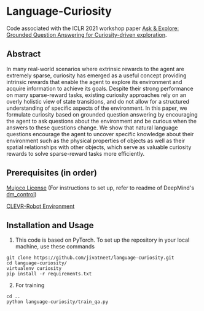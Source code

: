# Language-Curiosity
Code associated with the ICLR 2021 workshop paper [Ask & Explore: Grounded Question Answering for Curiosity-driven exploration](https://arxiv.org/abs/2104.11902).

## Abstract
In many real-world scenarios where extrinsic rewards to the agent are extremely sparse, curiosity has emerged as a useful concept providing intrinsic rewards that enable the agent to explore its environment and acquire information to achieve its goals. Despite their strong performance on many sparse-reward tasks, existing curiosity approaches rely on an overly holistic view of state transitions, and do not allow for a structured understanding of specific aspects of the environment. In this paper, we formulate curiosity based on grounded question answering by encouraging the agent to ask questions about the environment and be curious when the answers to these questions change. We show that natural language questions encourage the agent to uncover specific knowledge about their environment such as the physical properties of objects as well as their spatial relationships with other objects, which serve as valuable curiosity rewards to solve sparse-reward tasks more efficiently.

## Prerequisites (in order)
[Mujoco License](https://www.roboti.us/license.html) (For instructions to set up, refer to readme of DeepMind's [dm\_control](https://github.com/deepmind/dm_control))

[CLEVR-Robot Environment](https://github.com/google-research/clevr_robot_env)

## Installation and Usage
1. This code is based on PyTorch. To set up the repository in your local machine, use these commands
```
git clone https://github.com/jivatneet/language-curiosity.git
cd language-curiosity/
virtualenv curiosity
pip install -r requirements.txt
```
2. For training
 ```
cd ..
python language-curiosity/train_qa.py
 ```
